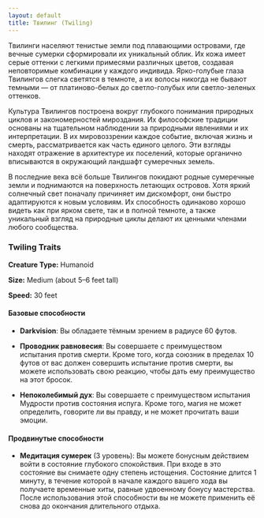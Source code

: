```yaml
---
layout: default
title: Твилинг (Twiling)
---
```


Твилинги населяют тенистые земли под плавающими островами, где вечные сумерки сформировали их уникальный облик. Их кожа имеет серые оттенки с легкими примесями различных цветов, создавая неповторимые комбинации у каждого индивида. Ярко-голубые глаза Твилингов слегка светятся в темноте, а их волосы никогда не бывают темными — от платиново-белых до светло-голубых или светло-зеленых оттенков.

Культура Твилингов построена вокруг глубокого понимания природных циклов и закономерностей мироздания. Их философские традиции основаны на тщательном наблюдении за природными явлениями и их интерпретации. В их мировоззрении каждое событие, включая жизнь и смерть, рассматривается как часть единого целого. Эти взгляды находят отражение в архитектуре их поселений, которые органично вписываются в окружающий ландшафт сумеречных земель.

В последние века всё больше Твилингов покидают родные сумеречные земли и поднимаются на поверхность летающих островов. Хотя яркий солнечный свет поначалу причиняет им дискомфорт, они быстро адаптируются к новым условиям. Их способность одинаково хорошо видеть как при ярком свете, так и в полной темноте, а также уникальный взгляд на природные циклы делают их ценными членами любого сообщества.

### Twiling Traits
**Creature Type:** Humanoid

**Size:** Medium (about 5–6 feet tall)

**Speed:** 30 feet

#### Базовые способности
- **Darkvision**: Вы обладаете тёмным зрением в радиусе 60 футов.

- **Проводник равновесия**: Вы совершаете с преимуществом испытания против смерти. Кроме того, когда союзник в пределах 10 футов от вас должен совершить испытание против смерти, вы можете использовать свою реакцию, чтобы дать ему преимущество на этот бросок.

- **Непоколебимый дух**: Вы совершаете с преимуществом испытания Мудрости против состояния испуга. Кроме того, магия не может определить, говорите ли вы правду, и не может прочитать ваши эмоции.

#### Продвинутые способности
- **Медитация сумерек** (3 уровень): Вы можете бонусным действием войти в состояние глубокого спокойствия. При входе в это состояние вы снимаете одну степень истощения. Состояние длится 1 минуту, в течение которой в начале каждого вашего хода вы получаете временные хиты, равные удвоенному бонусу мастерства. После использования этой способности вы не можете применить её снова до окончания длительного отдыха.